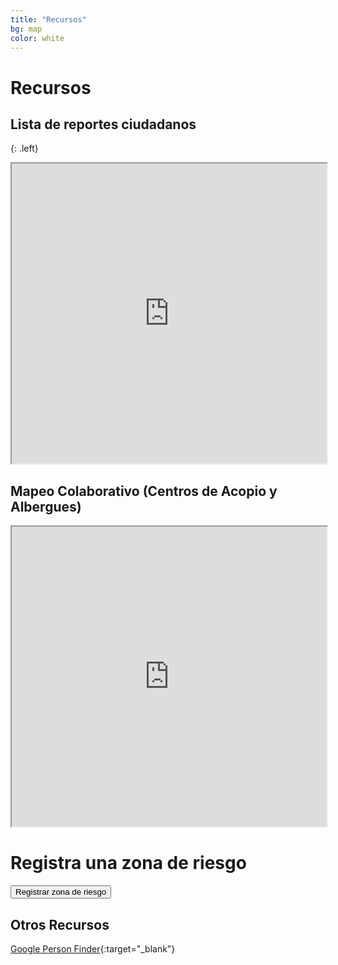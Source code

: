 ```yaml
---
title: "Recursos"
bg: map
color: white
---
```


# Recursos

## Lista de reportes ciudadanos

{: .left}

<div class="icontain">
  <iframe src="https://docs.google.com/spreadsheets/d/e/2PACX-1vQ6CChYk0cXlp_R_L2r9Enkar8qmDdGtu2CCE6dYYdU391PBt6zzePYQAkTJ5zJ6DHvkPsWu3Oty206/pubhtml?widget=true&amp;headers=false" width="100%" height="480"></iframe>
</div>

## Mapeo Colaborativo (Centros de Acopio y Albergues)

<div class="icontain">
  <iframe src="https://docs.google.com/spreadsheets/d/e/2PACX-1vQ6CChYk0cXlp_R_L2r9Enkar8qmDdGtu2CCE6dYYdU391PBt6zzePYQAkTJ5zJ6DHvkPsWu3Oty206/pubhtml?widget=true&amp;headers=false" width="100%" height="480"></iframe>
</div>


# Registra una zona de riesgo

<div class="icontain">
	<button id="registrar_zona">Registrar zona de riesgo</button>
</div>

## Otros Recursos

[Google Person Finder](https://google.org/personfinder/2017-puebla-mexico-earthquake){:target="_blank"}
